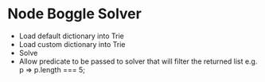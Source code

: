 # Node Boggle Solver

- Load default dictionary into Trie
- Load custom dictionary into Trie
- Solve
- Allow predicate to be passed to solver that will filter the returned list e.g. p => p.length === 5;
